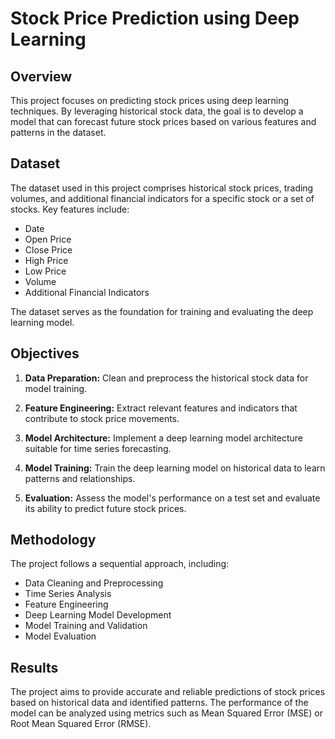 # Stock Price Prediction using Deep Learning

## Overview

This project focuses on predicting stock prices using deep learning techniques. By leveraging historical stock data, the goal is to develop a model that can forecast future stock prices based on various features and patterns in the dataset.

## Dataset

The dataset used in this project comprises historical stock prices, trading volumes, and additional financial indicators for a specific stock or a set of stocks. Key features include:

- Date
- Open Price
- Close Price
- High Price
- Low Price
- Volume
- Additional Financial Indicators

The dataset serves as the foundation for training and evaluating the deep learning model.

## Objectives

1. **Data Preparation:** Clean and preprocess the historical stock data for model training.

2. **Feature Engineering:** Extract relevant features and indicators that contribute to stock price movements.

3. **Model Architecture:** Implement a deep learning model architecture suitable for time series forecasting.

4. **Model Training:** Train the deep learning model on historical data to learn patterns and relationships.

5. **Evaluation:** Assess the model's performance on a test set and evaluate its ability to predict future stock prices.

## Methodology

The project follows a sequential approach, including:

- Data Cleaning and Preprocessing
- Time Series Analysis
- Feature Engineering
- Deep Learning Model Development
- Model Training and Validation
- Model Evaluation

## Results

The project aims to provide accurate and reliable predictions of stock prices based on historical data and identified patterns. The performance of the model can be analyzed using metrics such as Mean Squared Error (MSE) or Root Mean Squared Error (RMSE).

